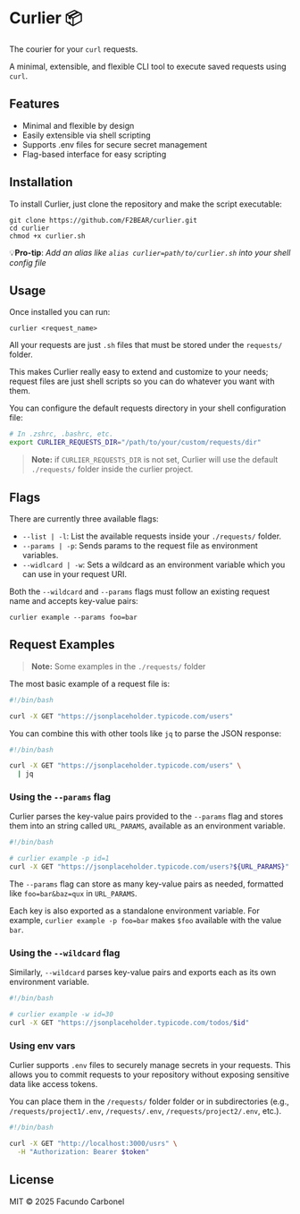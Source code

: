 # Curlier 📦

The courier for your `curl` requests.

A minimal, extensible, and flexible CLI tool to execute saved requests using `curl`.

## Features

- Minimal and flexible by design
- Easily extensible via shell scripting
- Supports .env files for secure secret management
- Flag-based interface for easy scripting

## Installation

To install Curlier, just clone the repository and make the script executable:

```shell
git clone https://github.com/F2BEAR/curlier.git
cd curlier
chmod +x curlier.sh
```

💡**Pro-tip**: _Add an alias like `alias curlier=path/to/curlier.sh` into your shell config file_

## Usage

Once installed you can run:

```shell
curlier <request_name>
```

All your requests are just `.sh` files that must be stored under the `requests/` folder.

This makes Curlier really easy to extend and customize to your needs; request files are just shell scripts so you can do whatever you want with them.

You can configure the default requests directory in your shell configuration file:

```bash
# In .zshrc, .bashrc, etc.
export CURLIER_REQUESTS_DIR="/path/to/your/custom/requests/dir"
```

> **Note:** if `CURLIER_REQUESTS_DIR` is not set, Curlier will use the default `./requests/` folder inside the curlier project.

## Flags

There are currently three available flags:

- `--list | -l`: List the available requests inside your `./requests/` folder.
- `--params | -p`: Sends params to the request file as environment variables.
- `--widlcard | -w`: Sets a wildcard as an environment variable which you can use in your request URI.

Both the `--wildcard` and `--params` flags must follow an existing request name and accepts key-value pairs:

```shell
curlier example --params foo=bar
```

## Request Examples

> **Note:** Some examples in the `./requests/` folder

The most basic example of a request file is:

```bash
#!/bin/bash

curl -X GET "https://jsonplaceholder.typicode.com/users"
```

You can combine this with other tools like `jq` to parse the JSON response:

```bash
#!/bin/bash

curl -X GET "https://jsonplaceholder.typicode.com/users" \
  | jq
```

### Using the `--params` flag

Curlier parses the key-value pairs provided to the `--params` flag and stores them into an string called `URL_PARAMS`, available as an environment variable.

```bash
#!/bin/bash

# curlier example -p id=1
curl -X GET "https://jsonplaceholder.typicode.com/users?${URL_PARAMS}" # this will return the user with id=1
```

The `--params` flag can store as many key-value pairs as needed, formatted like `foo=bar&baz=qux` in `URL_PARAMS`.

Each key is also exported as a standalone environment variable. For example, `curlier example -p foo=bar` makes `$foo` available with the value `bar`.

### Using the `--wildcard` flag

Similarly, `--wildcard` parses key-value pairs and exports each as its own environment variable.

```bash
#!/bin/bash

# curlier example -w id=30
curl -X GET "https://jsonplaceholder.typicode.com/todos/$id"
```

### Using env vars

Curlier supports `.env` files to securely manage secrets in your requests. This allows you to commit requests to your repository without exposing sensitive data like access tokens.

You can place them in the `/requests/` folder folder or in subdirectories (e.g., `/requests/project1/.env`, `/requests/.env`, `/requests/project2/.env`, etc.).

```bash
#!/bin/bash

curl -X GET "http://localhost:3000/usrs" \
  -H "Authorization: Bearer $token"
```

## License

MIT © 2025 Facundo Carbonel
